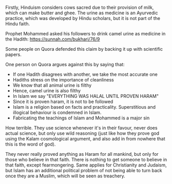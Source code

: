 Firstly, Hinduism considers cows sacred due to their provision of milk, which can make butter and ghee. The urine as medicine is an Ayurvedic practice, which was developed by Hindu scholars, but it is not part of the Hindu faith.

Prophet Mohammed asked his followers to drink camel urine as medicine in the Hadith: https://sunnah.com/bukhari/76/9

Some people on Quora defended this claim by backing it up with scientific papers.

One person on Quora argues against this by saying that:
- If one Hadith disagrees with another, we take the most accurate one
- Hadiths stress on the importance of cleanliness
- We know that all animal urine is filthy
- Hence, camel urine is also filthy
- In Islam we say "EVERYTHING WAS HALAL UNTIL PROVEN HARAM"
- Since it is proven haram, it is not to be followed
- Islam is a religion based on facts and practicality. Superstitious and illogical behaviour is condemned in Islam.
- Fabricating the teachings of Islam and Mohammed is a major sin

How terrible. They use science whenever it's in their favour, never does actual science, but only use wild reasoning (just like how they prove god using the Kalam cosmological argument, and also add in from nowhere that this is the word of god).

They never really proved anything as Haram for all mankind, but only for those who believe in that faith. There is nothing to get someone to believe in that faith, except fearmongering. Same applies for Christianity and Judaism, but Islam has an additional political problem of not being able to turn back once they are a Muslim, which will be seen as treachery.

